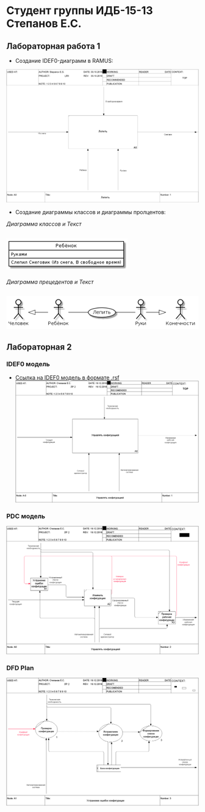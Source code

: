 # Студент группы ИДБ-15-13 Степанов Е.С.
## Лабораторная работа 1

* Создание IDEF0-диаграмм в RAMUS:

![](https://github.com/insiteslol/StepanovLR.github.io/blob/master/01_A0.png)

* Создание диаграммы классов и диаграммы пролцентов:

_Диаграмма классов и Текст_
## ![](https://raw.githubusercontent.com/insiteslol/StepanovLR.github.io/master/UML.png)

_Диаграмма прецедентов и Текст_
## ![](https://raw.githubusercontent.com/insiteslol/StepanovLR.github.io/master/Classses.png)

##  Лабораторная 2
### IDEF0 модель
* [Ссылка на IDEF0 модель в формате .rsf](https://github.com/insiteslol/StepanovLR.github.io/blob/master/IDEF0.rsf)
![](https://github.com/insiteslol/StepanovLR.github.io/blob/master/01_A-0.png)
### PDC модель
![](https://github.com/insiteslol/StepanovLR.github.io/blob/master/02_A0.png)
### DFD Plan
![](https://github.com/insiteslol/StepanovLR.github.io/blob/master/03_A1.png)
